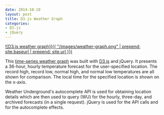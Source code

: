 ```yaml
---
date: 2014-10-10
layout: post
title: D3.js Weather Graph
categories:
- D3.js
- jQuery
---
```


[![D3.js weather graph]({{ "/images/weather-graph.png" | prepend: site.baseurl | prepend: site.url }})](http://janmilosh.github.io/weather-graph/)

This [time-series weather graph](http://janmilosh.github.io/weather-graph/) was built with [D3.js](http://d3js.org/) and jQuery. It presents a 36-hour, hourly temperature forecast for the user-specified location. The record high, record low, normal high, and normal low temperatures are all shown for comparison. The local time for the specified location is shown on the x-axis.

Weather Underground's autocomplete API is used for obtaining location details which are then used to query (WU) for the hourly, three-day, and archived forecasts (in a single request). jQuery is used for the API calls and for the autocomplete effects.